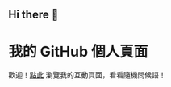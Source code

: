 ## Hi there 👋
# 我的 GitHub 個人頁面

歡迎！[點此](https://<q1aooo>.github.io/my-personal-page) 瀏覽我的互動頁面，看看隨機問候語！

<!--
**q1aoooo/q1aoooo** is a ✨ _special_ ✨ repository because its `README.md` (this file) appears on your GitHub profile.

Here are some ideas to get you started:

- 🔭 I’m currently working on ...
- 🌱 I’m currently learning ...
- 👯 I’m looking to collaborate on ...
- 🤔 I’m looking for help with ...
- 💬 Ask me about ...
- 📫 How to reach me: ...
- 😄 Pronouns: ...
- ⚡ Fun fact: ...
-->
